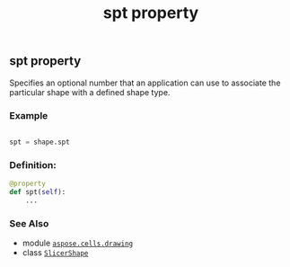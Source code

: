 ﻿---
title: spt property
second_title: Aspose.Cells for Python via .NET API References
description: 
type: docs
weight: 920
url: /aspose.cells.drawing/slicershape/spt/
is_root: false
---

## spt property


Specifies an optional number that an application can use to associate the particular shape with a defined shape type.

### Example 


```python

spt = shape.spt

```
### Definition:
```python
@property
def spt(self):
    ...
```

### See Also
* module [`aspose.cells.drawing`](../../)
* class [`SlicerShape`](/cells/python-net/aspose.cells.drawing/slicershape)
